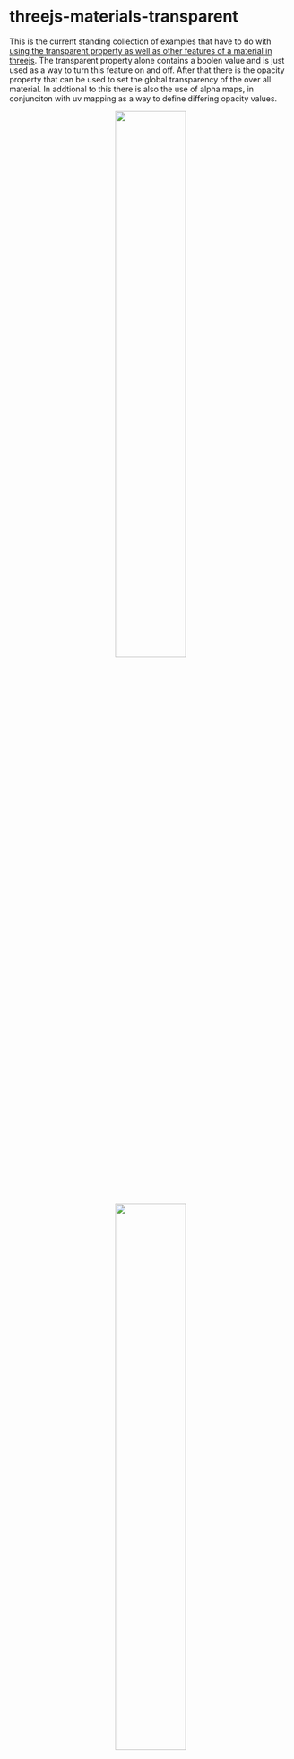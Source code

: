 # threejs-materials-transparent

This is the current standing collection of examples that have to do with [using the transparent property as well as other features of a material in threejs](https://dustinpfister.github.io/2021/04/21/threejs-materials-transparent/). The transparent property alone contains a boolen value and is just used as a way to turn this feature on and off. After that there is the opacity property that can be used to set the global transparency of the over all material. In addtional to this there is also the use of alpha maps, in conjunciton with uv mapping as a way to define differing opacity values.

<div align="center">
      <a href="https://www.youtube.com/watch?v=0DaDB0CTvbY">
         <img src="https://img.youtube.com/vi/0DaDB0CTvbY/0.jpg" style="width:50%;">
      </a>
</div>


<div align="center">
      <a href="https://www.youtube.com/watch?v=nUybyQbaFtk">
         <img src="https://img.youtube.com/vi/nUybyQbaFtk/0.jpg" style="width:50%;">
      </a>
</div>

